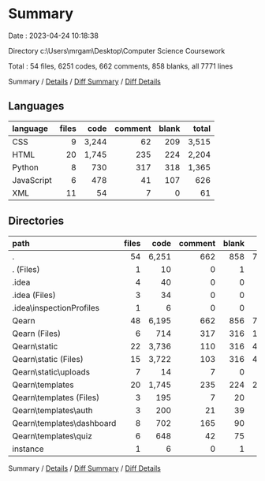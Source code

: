 # Summary

Date : 2023-04-24 10:18:38

Directory c:\\Users\\mrgam\\Desktop\\Computer Science Coursework

Total : 54 files,  6251 codes, 662 comments, 858 blanks, all 7771 lines

Summary / [Details](details.md) / [Diff Summary](diff.md) / [Diff Details](diff-details.md)

## Languages
| language | files | code | comment | blank | total |
| :--- | ---: | ---: | ---: | ---: | ---: |
| CSS | 9 | 3,244 | 62 | 209 | 3,515 |
| HTML | 20 | 1,745 | 235 | 224 | 2,204 |
| Python | 8 | 730 | 317 | 318 | 1,365 |
| JavaScript | 6 | 478 | 41 | 107 | 626 |
| XML | 11 | 54 | 7 | 0 | 61 |

## Directories
| path | files | code | comment | blank | total |
| :--- | ---: | ---: | ---: | ---: | ---: |
| . | 54 | 6,251 | 662 | 858 | 7,771 |
| . (Files) | 1 | 10 | 0 | 1 | 11 |
| .idea | 4 | 40 | 0 | 0 | 40 |
| .idea (Files) | 3 | 34 | 0 | 0 | 34 |
| .idea\\inspectionProfiles | 1 | 6 | 0 | 0 | 6 |
| Qearn | 48 | 6,195 | 662 | 856 | 7,713 |
| Qearn (Files) | 6 | 714 | 317 | 316 | 1,347 |
| Qearn\\static | 22 | 3,736 | 110 | 316 | 4,162 |
| Qearn\\static (Files) | 15 | 3,722 | 103 | 316 | 4,141 |
| Qearn\\static\\uploads | 7 | 14 | 7 | 0 | 21 |
| Qearn\\templates | 20 | 1,745 | 235 | 224 | 2,204 |
| Qearn\\templates (Files) | 3 | 195 | 7 | 20 | 222 |
| Qearn\\templates\\auth | 3 | 200 | 21 | 39 | 260 |
| Qearn\\templates\\dashboard | 8 | 702 | 165 | 90 | 957 |
| Qearn\\templates\\quiz | 6 | 648 | 42 | 75 | 765 |
| instance | 1 | 6 | 0 | 1 | 7 |

Summary / [Details](details.md) / [Diff Summary](diff.md) / [Diff Details](diff-details.md)